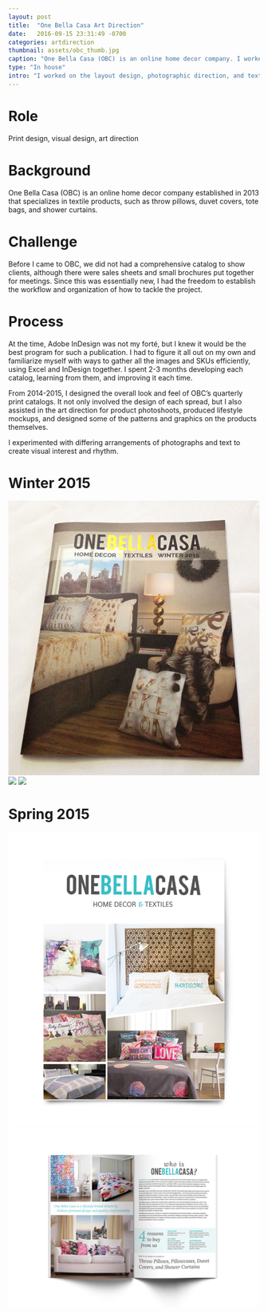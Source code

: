 ```yaml
---
layout: post
title:  "One Bella Casa Art Direction"
date:   2016-09-15 23:31:49 -0700
categories: artdirection
thumbnail: assets/obc_thumb.jpg
caption: "One Bella Casa (OBC) is an online home decor company. I worked in-house and did the art direction on their product catalogs."
type: "In house"
intro: "I worked on the layout design, photographic direction, and textile product design for an online home decor company."
---
```

# Role
Print design, visual design, art direction

# Background
One Bella Casa (OBC) is an online home decor company established in 2013 that specializes in textile products, such as throw pillows, duvet covers, tote bags, and shower curtains.

# Challenge
Before I came to OBC, we did not had a comprehensive catalog to show clients, although there were sales sheets and small brochures put together for meetings. Since this was essentially new, I had the freedom to establish the workflow and organization of how to tackle the project.

# Process
At the time, Adobe InDesign was not my forté, but I knew it would be the best program for such a publication. I had to figure it all out on my own and familiarize myself with ways to gather all the images and SKUs efficiently, using Excel and InDesign together. I spent 2-3 months developing each catalog, learning from them, and improving it each time.

From 2014-2015, I designed the overall look and feel of OBC’s quarterly print catalogs. It not only involved the design of each spread, but I also assisted in the art direction for product photoshoots, produced lifestyle mockups, and designed some of the patterns and graphics on the products themselves.

I experimented with differing arrangements of photographs and text to create visual interest and rhythm.

# Winter 2015
<div class="grid">
  <div class="col col--6-of-12">
    <img src="/assets/OBC wintercover.jpg">
  </div>
  <div class="col col--6-of-12">
    <img src="/assets/OBC_foil.jpg">
    <img src="/assets/OBC_xmas.jpg">
  </div>
</div>


# Spring 2015
![OBC Catalog Cover](/assets/OBC_cover.jpg)
![OBC Catalog Spread](/assets/OBC_spread_1.jpg)
